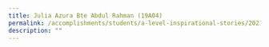 ```yaml
---
title: Julia Azura Bte Abdul Rahman (19A04)
permalink: /accomplishments/students/a-level-inspirational-stories/2021/azura/
description: ""
---
```



